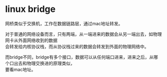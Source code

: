 # linux bridge    
网桥类似于交换机，工作在数据链路层，通过mac地址转发。    
  
对于普通的网络设备而言，只有两端，从一端进来的数据会从另一端出去，如物理网卡从外面网络收到的数据    
会转发给内核协议栈，而从协议栈过来的数据会转发到外面的物理网络中。    
  
而bridge不同，bridge有多个接口，数据可以从任何端口进来，进来之后，从哪个口出去和物理交换进的原理类似，    
要看mac地址。    
  
  
  
